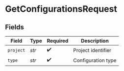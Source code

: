 # GetConfigurationsRequest


## Fields

| Field              | Type               | Required           | Description        |
| ------------------ | ------------------ | ------------------ | ------------------ |
| `project`          | *str*              | :heavy_check_mark: | Project identifier |
| `type`             | *str*              | :heavy_check_mark: | Configuration type |